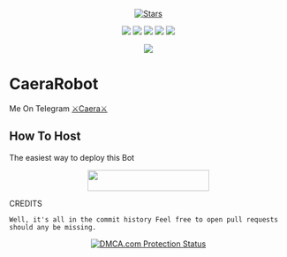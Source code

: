 <p align="center">
    <a href="https://github.com/RimuruDemonlord/YaeRobot/stargazers"><img src="https://img.shields.io/github/stars/RimuruDemonlord/YaeRobot?label=Stars&style=flat-square&logo=github&color=F10070" alt="Stars" /></a>
</p>
<p align="center">
    <a href="https://github.com/RimuruDemonlord/YaeRobot"> <img src="https://img.shields.io/github/repo-size/RimuruDemonlord/YaeRobot?color=orange&logo=github&logoColor=green&style=for-the-badge" /></a>
    <a href="https://github.com/RimuruDemonlord/YaeRobot/commits/prince"> <img src="https://img.shields.io/github/last-commit/RimuruDemonlord/YaeRobot?color=blue&logo=github&logoColor=green&style=for-the-badge" /></a>
    <a href="https://github.com/RimuruDemonlord/YaeRobot/issues"> <img src="https://img.shields.io/github/issues/RimuruDemonlord/YaeRobot?color=blueviolet&logo=github&logoColor=green&style=for-the-badge" /></a>
    <a href="https://github.com/RimuruDemonlord/YaeRobot/network/members"> <img src="https://img.shields.io/github/forks/RimuruDemonlord/YaeRobot?color=red&logo=github&logoColor=green&style=for-the-badge" /></a>  
    <a href="https://pypi.org/project/Telethon/"> <img src="https://img.shields.io/pypi/v/telethon?color=yellow&label=telethon&logo=python&logoColor=green&style=for-the-badge" /></a>
</p>

<p align="center">
  <img src="https://telegra.ph/file/6ecb6729ece97dae6148b.jpg">
</p>

# CaeraRobot
Me On Telegram [⚔️Caera⚔️](https://t.me/Caeraprobot)

## How To Host
The easiest way to deploy this Bot
<p align="center"><a href="https://heroku.com/deploy?template=https://github.com/Hayakawa-kun/YaeRobot"> <img src="https://img.shields.io/badge/Deploy%20To%20Heroku-black?style=for-the-badge&logo=heroku" width="220" height="38.45"/></a></p>
 
CREDITS
```
Well, it's all in the commit history Feel free to open pull requests should any be missing.

```

<p align="center">
    <a href="//www.dmca.com/Protection/Status.aspx?ID=899e4481-3dc5-49f5-98f2-abf0e5d051b8" title="DMCA.com Protection Status" class="dmca-badge"> <img src="https://images.dmca.com/Badges/dmca_protected_sml_120n.png?ID=899e4481-3dc5-49f5-98f2-abf0e5d051b8"  alt="DMCA.com Protection Status" /></a>  
</p>
